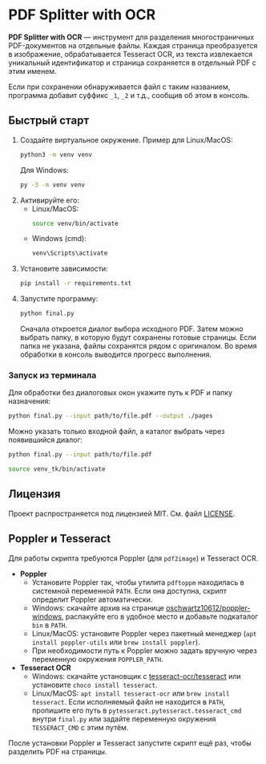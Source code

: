 # PDF Splitter with OCR

**PDF Splitter with OCR** — инструмент для разделения многостраничных PDF-документов на отдельные файлы. Каждая страница преобразуется в изображение, обрабатывается Tesseract OCR, из текста извлекается уникальный идентификатор и страница сохраняется в отдельный PDF с этим именем.

Если при сохранении обнаруживается файл с таким названием, программа добавит суффикс `_1`, `_2` и т.д., сообщив об этом в консоль.

## Быстрый старт

1. Создайте виртуальное окружение. Пример для Linux/MacOS:
   ```bash
   python3 -m venv venv
   ```
   Для Windows:
   ```cmd
   py -3 -m venv venv
   ```
2. Активируйте его:
   - Linux/MacOS:
     ```bash
     source venv/bin/activate
     ```
   - Windows (cmd):
     ```cmd
     venv\Scripts\activate
     ```
3. Установите зависимости:
   ```bash
   pip install -r requirements.txt
   ```
4. Запустите программу:
   ```bash
   python final.py
   ```
   Сначала откроется диалог выбора исходного PDF. Затем можно выбрать папку,
   в которую будут сохранены готовые страницы. Если папка не указана, файлы
   сохранятся рядом с оригиналом.
   Во время обработки в консоль выводится прогресс выполнения.

### Запуск из терминала

Для обработки без диалоговых окон укажите путь к PDF и папку назначения:

```bash
python final.py --input path/to/file.pdf --output ./pages
```

Можно указать только входной файл, а каталог выбрать через появившийся диалог:

```bash
python final.py --input path/to/file.pdf
```


```bash
source venv_tk/bin/activate
```

## Лицензия

Проект распространяется под лицензией MIT. См. файл [LICENSE](LICENSE).

## Poppler и Tesseract

Для работы скрипта требуются Poppler (для `pdf2image`) и Tesseract OCR.

- **Poppler**
  - Установите Poppler так, чтобы утилита `pdftoppm` находилась в системной переменной `PATH`. Если она доступна, скрипт определит Poppler автоматически.
  - Windows: скачайте архив на странице [oschwartz10612/poppler-windows](https://github.com/oschwartz10612/poppler-windows/releases), распакуйте его в удобное место и добавьте подкаталог `bin` в `PATH`.
  - Linux/MacOS: установите Poppler через пакетный менеджер (`apt install poppler-utils` или `brew install poppler`).
  - При необходимости путь к Poppler можно задать вручную через переменную окружения `POPPLER_PATH`.
- **Tesseract OCR**
   - Windows: скачайте установщик с [tesseract-ocr/tesseract](https://github.com/tesseract-ocr/tesseract) или установите `choco install tesseract`.
   - Linux/MacOS: `apt install tesseract-ocr` или `brew install tesseract`.
   Если исполняемый файл не находится в `PATH`, пропишите его путь в `pytesseract.pytesseract.tesseract_cmd` внутри `final.py`
   или задайте переменную окружения `TESSERACT_CMD` с этим путём.

После установки Poppler и Tesseract запустите скрипт ещё раз, чтобы разделить PDF на страницы.
